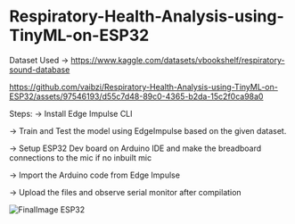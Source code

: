 # Respiratory-Health-Analysis-using-TinyML-on-ESP32

Dataset Used -> https://www.kaggle.com/datasets/vbookshelf/respiratory-sound-database



https://github.com/vaibzi/Respiratory-Health-Analysis-using-TinyML-on-ESP32/assets/97546193/d55c7d48-89c0-4365-b2da-15c2f0ca98a0



Steps:
-> Install Edge Impulse CLI

-> Train and Test the model using EdgeImpulse based on the given dataset.

-> Setup ESP32 Dev board on Arduino IDE and make the breadboard connections to the mic if no inbuilt mic

-> Import the Arduino code from Edge Impulse

-> Upload the files and observe serial monitor after compilation



![FinalImage ESP32](https://github.com/vaibzi/Respiratory-Health-Analysis-using-TinyML-on-ESP32/assets/97546193/4757587c-fa7a-4235-9bcf-6c51ac33c903)
